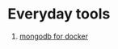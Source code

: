 # Everyday tools

1. [mongodb for docker](https://github.com/jossimunoz/utils/tree/master/manifests/mongo)
